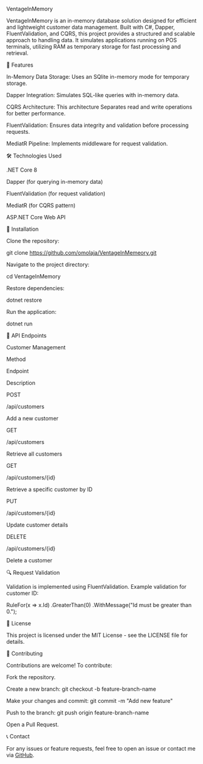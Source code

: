 VentageInMemory

VentageInMemory is an in-memory database solution designed for efficient and lightweight customer data management. Built with C#, Dapper, FluentValidation, and CQRS, this project provides a structured and scalable approach to handling data. It simulates applications running on POS terminals, utilizing RAM as temporary storage for fast processing and retrieval.

🚀 Features

In-Memory Data Storage: Uses an SQlite in-memory mode for temporary storage.

Dapper Integration: Simulates SQL-like queries with in-memory data.

CQRS Architecture: This architecture Separates read and write operations for better performance.

FluentValidation: Ensures data integrity and validation before processing requests.

MediatR Pipeline: Implements middleware for request validation.

🛠️ Technologies Used

.NET Core 8

Dapper (for querying in-memory data)

FluentValidation (for request validation)

MediatR (for CQRS pattern)

ASP.NET Core Web API

📌 Installation

Clone the repository:

git clone https://github.com/omolaja/VentageInMemeory.git

Navigate to the project directory:

cd VentageInMemory

Restore dependencies:

dotnet restore

Run the application:

dotnet run

🔄 API Endpoints

Customer Management

Method

Endpoint

Description

POST

/api/customers

Add a new customer

GET

/api/customers

Retrieve all customers

GET

/api/customers/{id}

Retrieve a specific customer by ID

PUT

/api/customers/{id}

Update customer details

DELETE

/api/customers/{id}

Delete a customer

🔍 Request Validation

Validation is implemented using FluentValidation. Example validation for customer ID:

RuleFor(x => x.Id)
    .GreaterThan(0)
    .WithMessage("Id must be greater than 0.");

📜 License

This project is licensed under the MIT License - see the LICENSE file for details.

🤝 Contributing

Contributions are welcome! To contribute:

Fork the repository.

Create a new branch: git checkout -b feature-branch-name

Make your changes and commit: git commit -m "Add new feature"

Push to the branch: git push origin feature-branch-name

Open a Pull Request.

📞 Contact

For any issues or feature requests, feel free to open an issue or contact me via [GitHub](https://github.com/omolaja).
